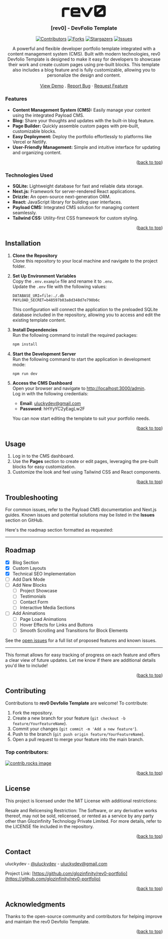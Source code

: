 <!-- Improved compatibility of back to top link: See: https://github.com/othneildrew/Best-README-Template/pull/73 -->
<a id="readme-top"></a>
<!--
*** Thanks for checking out the Best-README-Template. If you have a suggestion
*** that would make this better, please fork the repo and create a pull request
*** or simply open an issue with the tag "enhancement".
*** Don't forget to give the project a star!
*** Thanks again! Now go create something AMAZING! :D
-->



<!-- PROJECT SHIELDS -->
<!--
*** I'm using markdown "reference style" links for readability.
*** Reference links are enclosed in brackets [ ] instead of parentheses ( ).
*** See the bottom of this document for the declaration of the reference variables
*** for contributors-url, forks-url, etc. This is an optional, concise syntax you may use.
*** https://www.markdownguide.org/basic-syntax/#reference-style-links
-->



<!-- PROJECT LOGO -->
<br />
<br />
<div align="center">
  <a href="https://github.com/othneildrew/Best-README-Template">
   <div  >
   <svg height=40 width=200 viewBox="0 0 46 13" fill="none" xmlns="http://www.w3.org/2000/svg"><path d="M36.037 12.2798C35.5821 12.2798 35.1671 12.1548 34.7919 11.9046C34.4167 11.6431 34.1154 11.3134 33.888 10.9154C33.6606 10.5061 33.5469 10.0797 33.5469 9.63626V2.54124C33.5469 2.08644 33.6606 1.66574 33.888 1.27915C34.1154 0.892562 34.4167 0.585566 34.7919 0.358161C35.1671 0.119387 35.5821 0 36.037 0H43.1149C43.5697 0 43.9847 0.119387 44.36 0.358161C44.7352 0.585566 45.0365 0.892562 45.2639 1.27915C45.4913 1.66574 45.605 2.08644 45.605 2.54124V9.63626C45.605 10.0797 45.4913 10.5061 45.2639 10.9154C45.0365 11.3134 44.7352 11.6431 44.36 11.9046C43.9847 12.1548 43.5697 12.2798 43.1149 12.2798H36.037ZM37.5549 9.49982H42.9955V4.92899L37.5549 9.49982ZM36.1563 7.24851L41.597 2.67769H36.1563V7.24851Z" fill="currentColor"></path><path d="M24.8979 12.2802L19.4573 2.38806H22.459L26.0236 8.95436L29.5881 2.38806H32.5899L27.1322 12.2802H24.8979Z" fill="currentColor"></path><path d="M11.601 12.2802C11.1575 12.2802 10.7482 12.1665 10.373 11.939C9.99775 11.7116 9.69644 11.4103 9.46904 11.0351C9.24163 10.6599 9.12793 10.2506 9.12793 9.80713V4.86108C9.12793 4.41765 9.24163 4.00832 9.46904 3.6331C9.69644 3.25788 9.99775 2.95657 10.373 2.72917C10.7482 2.50176 11.1575 2.38806 11.601 2.38806H16.6834C17.1383 2.38806 17.5533 2.50176 17.9285 2.72917C18.3037 2.95657 18.5993 3.25788 18.8154 3.6331C19.0428 4.00832 19.1565 4.41765 19.1565 4.86108V8.64737H11.7374V9.67069H19.1565V12.2802H11.601ZM11.7374 6.36195H16.547V4.99753H11.7374V6.36195Z" fill="currentColor"></path><path d="M0 12.2802V4.86108C0 4.41765 0.113702 4.00832 0.341107 3.6331C0.568511 3.25788 0.869822 2.95657 1.24504 2.72917C1.62026 2.50176 2.03527 2.38806 2.49008 2.38806H7.94778V4.99753H2.60947V12.2802H0Z" fill="currentColor"></path></svg></div>
  </a>

 

  <h3 align="center">[rev0] - DevFolio Template</h3>


   [![Contributors][contributors-shield]][contributors-url]
[![Forks][forks-shield]][forks-url]
[![Stargazers][stars-shield]][stars-url]
[![Issues][issues-shield]][issues-url]



  <p align="center">
   A powerful and flexible developer portfolio template integrated with a content management system (CMS). Built with modern technologies, rev0 Devfolio Template is designed to make it easy for developers to showcase their work and create custom pages using pre-built blocks. This template also includes a blog feature and is fully customizable, allowing you to personalize the design and content.
    <br />
    <br />
    <a href="https://uluckydev.rev0.site/">View Demo</a>
    .
     <a href="https://github.com/glozinfinity/rev0-portfolio/issues/new?labels=bug&template=bug-report---.md">Report Bug</a>
    ·
    <a href="https://github.com/glozinfinity/rev0-portfolio/issues/new?labels=enhancement&template=feature-request---.md">Request Feature</a>
  </p>
</div>







### Features
- **Content Management System (CMS):** Easily manage your content using the integrated Payload CMS.
- **Blog:** Share your thoughts and updates with the built-in blog feature.
- **Page Builder:** Quickly assemble custom pages with pre-built, customizable blocks.
- **Easy Deployment:** Deploy the portfolio effortlessly to platforms like Vercel or Netlify.
- **User-Friendly Management:** Simple and intuitive interface for updating and organizing content.


<p align="right">(<a href="#readme-top">back to top</a>)</p>



### Technologies Used

- **SQLite:** Lightweight database for fast and reliable data storage.
- **Next.js:** Framework for server-rendered React applications.
- **Drizzle:** An open-source next-generation ORM.
- **React:** JavaScript library for building user interfaces.
- **Payload CMS:** Integrated CMS solution for managing content seamlessly.
- **Tailwind CSS:** Utility-first CSS framework for custom styling.

<p align="right">(<a href="#readme-top">back to top</a>)</p>



## Installation

1. **Clone the Repository**  
   Clone this repository to your local machine and navigate to the project folder.

2. **Set Up Environment Variables**  
   Copy the `.env.example` file and rename it to `.env`.  
   Update the `.env` file with the following values:

   ```plaintext
   DATABASE_URI=file:./.db
   PAYLOAD_SECRET=b48597b03a8d348d7e798b6c
   ```

   This configuration will connect the application to the preloaded SQLite database included in the repository, allowing you to access and edit the existing template content.

3. **Install Dependencies**  
   Run the following command to install the required packages:

   ```bash
   npm install
   ```

4. **Start the Development Server**  
   Run the following command to start the application in development mode:

   ```bash
   npm run dev
   ```

5. **Access the CMS Dashboard**  
   Open your browser and navigate to [http://localhost:3000/admin](http://localhost:3000/admin).  
   Log in with the following credentials:

   - **Email**: uluckydev@gmail.com
   - **Password**: hHYyYC2yEagLw2F

   You can now start editing the template to suit your portfolio needs.


<p align="right">(<a href="#readme-top">back to top</a>)</p>



## Usage

1. Log in to the CMS dashboard.
2. Use the **Pages** section to create or edit pages, leveraging the pre-built blocks for easy customization.
3. Customize the look and feel using Tailwind CSS and React components.

<p align="right">(<a href="#readme-top">back to top</a>)</p>

## Troubleshooting

For common issues, refer to the Payload CMS documentation and Next.js guides. Known issues and potential solutions may be listed in the **Issues** section on GitHub.


<!-- ROADMAP -->
Here's the roadmap section formatted as requested:

---

## Roadmap

- [x] Blog Section
- [x] Custom Layouts
- [x] Technical SEO Implementation
- [ ] Add Dark Mode
- [ ] Add New Blocks
    - [ ] Project Showcase
    - [ ] Testimonials
    - [ ] Contact Form
    - [ ] Interactive Media Sections
- [ ] Add Animations
    - [ ] Page Load Animations
    - [ ] Hover Effects for Links and Buttons
    - [ ] Smooth Scrolling and Transitions for Block Elements

See the [open issues](https://github.com/glozinfinity/rev0-portfolio/issues) for a full list of proposed features and known issues.

---

This format allows for easy tracking of progress on each feature and offers a clear view of future updates. Let me know if there are additional details you'd like to include!

<p align="right">(<a href="#readme-top">back to top</a>)</p>



## Contributing

Contributions to **rev0 Devfolio Template** are welcome! To contribute:

1. Fork the repository.
2. Create a new branch for your feature (`git checkout -b feature/YourFeatureName`).
3. Commit your changes (`git commit -m 'Add a new feature'`).
4. Push to the branch (`git push origin feature/YourFeatureName`).
5. Open a pull request to merge your feature into the main branch.

### Top contributors:

<a href="https://github.com/glozinfinity/rev0-portfolio/graphs/contributors">
  <img src="https://contrib.rocks/image?repo=glozinfinity/rev0-portfolio" alt="contrib.rocks image" />
</a>

<p align="right">(<a href="#readme-top">back to top</a>)</p>



<!-- LICENSE -->
## License

This project is licensed under the MIT License with additional restrictions:

Resale and Relicensing Restriction: The Software, or any derivative works thereof, may not be sold, relicensed, or rented as a service by any party other than Glozinfinity Technology Private Limited.
For more details, refer to the LICENSE file included in the repository.

<p align="right">(<a href="#readme-top">back to top</a>)</p>



<!-- CONTACT -->
## Contact

uluckydev - [@uluckydev](https://twitter.com/uluckydev) - uluckydev@gmail.com

Project Link: [https://github.com/glozinfinity/rev0-portfolio](https://github.com/glozinfinity/rev0-portfolio)

<p align="right">(<a href="#readme-top">back to top</a>)</p>



<!-- ACKNOWLEDGMENTS -->
## Acknowledgments

Thanks to the open-source community and contributors for helping improve and maintain the rev0 Devfolio Template.

<p align="right">(<a href="#readme-top">back to top</a>)</p>



<!-- MARKDOWN LINKS & IMAGES -->
<!-- https://www.markdownguide.org/basic-syntax/#reference-style-links -->
[contributors-shield]: https://img.shields.io/github/contributors/glozinfinity/rev0-portfolio.svg?style=for-the-badge
[contributors-url]: https://github.com/glozinfinity/rev0-portfolio/graphs/contributors
[forks-shield]: https://img.shields.io/github/forks/glozinfinity/rev0-portfolio.svg?style=for-the-badge
[forks-url]: https://github.com/othneildrew/Best-README-Template/network/members
[stars-shield]: https://img.shields.io/github/stars/glozinfinity/rev0-portfolio.svg?style=for-the-badge
[stars-url]: https://github.com/glozinfinity/rev0-portfolio/stargazers
[issues-shield]: https://img.shields.io/github/issues/glozinfinity/rev0-portfolio.svg?style=for-the-badge
[issues-url]: https://github.com/glozinfinity/rev0-portfolio/issues
[license-shield]: https://img.shields.io/github/license/glozinfinity/rev0-portfolio.svg?style=for-the-badge
[license-url]: https://github.com/glozinfinity/rev0-portfolio/blob/master/LICENSE

[product-screenshot]: images/screenshot.png
[Next.js]: https://img.shields.io/badge/next.js-000000?style=for-the-badge&logo=nextdotjs&logoColor=white
[Next-url]: https://nextjs.org/
[React.js]: https://img.shields.io/badge/React-20232A?style=for-the-badge&logo=react&logoColor=61DAFB
[React-url]: https://reactjs.org/
[Vue.js]: https://img.shields.io/badge/Vue.js-35495E?style=for-the-badge&logo=vuedotjs&logoColor=4FC08D
[Vue-url]: https://vuejs.org/
[Angular.io]: https://img.shields.io/badge/Angular-DD0031?style=for-the-badge&logo=angular&logoColor=white
[Angular-url]: https://angular.io/
[Svelte.dev]: https://img.shields.io/badge/Svelte-4A4A55?style=for-the-badge&logo=svelte&logoColor=FF3E00
[Svelte-url]: https://svelte.dev/
[Laravel.com]: https://img.shields.io/badge/Laravel-FF2D20?style=for-the-badge&logo=laravel&logoColor=white
[Laravel-url]: https://laravel.com
[Bootstrap.com]: https://img.shields.io/badge/Bootstrap-563D7C?style=for-the-badge&logo=bootstrap&logoColor=white
[Bootstrap-url]: https://getbootstrap.com
[JQuery.com]: https://img.shields.io/badge/jQuery-0769AD?style=for-the-badge&logo=jquery&logoColor=white
[JQuery-url]: https://jquery.com 
